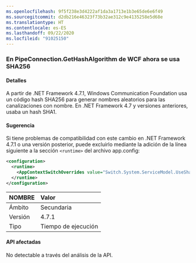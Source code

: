 ```yaml
---
ms.openlocfilehash: 9f5f238e3d4222af1da3a1713e1b3e65de6e6f49
ms.sourcegitcommit: d2db216e46323f73b32ae312c9e4135258e5d68e
ms.translationtype: HT
ms.contentlocale: es-ES
ms.lasthandoff: 09/22/2020
ms.locfileid: "91025150"
---
```

### <a name="wcf-pipeconnectiongethashalgorithm-now-uses-sha256"></a>En PipeConnection.GetHashAlgorithm de WCF ahora se usa SHA256

#### <a name="details"></a>Detalles

A partir de .NET Framework 4.7.1, Windows Communication Foundation usa un código hash SHA256 para generar nombres aleatorios para las canalizaciones con nombre. En .NET Framework 4.7 y versiones anteriores, usaba un hash SHA1.

#### <a name="suggestion"></a>Sugerencia

Si tiene problemas de compatibilidad con este cambio en .NET Framework 4.7.1 o una versión posterior, puede excluirlo mediante la adición de la línea siguiente a la sección `<runtime>` del archivo app.config:

```xml
<configuration>
  <runtime>
    <AppContextSwitchOverrides value="Switch.System.ServiceModel.UseSha1InPipeConnectionGetHashAlgorithm=true" />
  </runtime>
</configuration>
```

| NOMBRE    | Valor   |
|:--------|:--------|
| Ámbito   | Secundaria   |
| Versión | 4.7.1   |
| Tipo    | Tiempo de ejecución |

#### <a name="affected-apis"></a>API afectadas

No detectable a través del análisis de la API.

<!--

#### Affected APIs

Not detectable via API analysis.

-->
